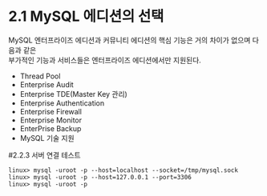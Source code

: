 # 2.1 MySQL 에디션의 선택
MySQL 엔터프라이즈 에디션과 커뮤니티 에디션의 핵심 기능은 거의 차이가 없으며 다음과 같은   
부가적인 기능과 서비스들은 엔터프라이즈 에디션에서만 지원된다.
- Thread Pool
- Enterprise Audit
- Enterprise TDE(Master Key 관리)
- Enterprise Authentication
- Enterprise Firewall
- Enterprise Monitor
- EnterPrise Backup
- MySQL 기술 지원


#2.2.3 서버 연결 테스트
```
linux> mysql -uroot -p --host=localhost --socket=/tmp/mysql.sock
linux> mysql -uroot -p --host=127.0.0.1 --port=3306
linux> mysql -uroot -p 
```
